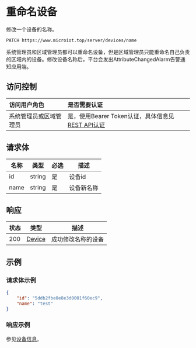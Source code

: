 # 重命名设备

修改一个设备的名称。

``` HTTP
PATCH https://www.microiot.top/server/devices/name
```
系统管理员和区域管理员都可以重命名设备，但是区域管理员只能重命名自己负责的区域内的设备。修改设备名称后，平台会发出AttributeChangedAlarm告警通知应用端。

## 访问控制

| 访问用户角色           | 是否需要认证                                 |
| :--------------------- | :------------------------------------------- |
| 系统管理员或区域管理员 | 是，使用Bearer Token认证，具体信息见[REST API认证](../api.md) |


## 请求体

| 名称 | 类型   | 必选 | 描述       |
| ---- | ------ | ---- | ---------- |
| id   | string | 是   | 设备id     |
| name | string | 是   | 设备新名称 |


## 响应

| 状态 | 类型                          | 描述               |
| ---- | ----------------------------- | ------------------ |
| 200  | [Device](adddevice.md#device) | 成功修改名称的设备 |



## 示例

### 请求体示例

``` JSON
{
    "id": "5ddb2fbe0e8e3d0001f60ec9",
    "name": "test"
}
```

### 响应示例

参见[设备信息](adddevice.md#_7)。

